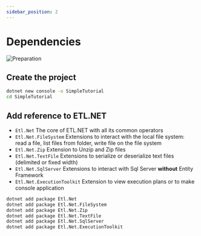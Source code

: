```yaml
---
sidebar_position: 2
---
```


# Dependencies

![Preparation](/img/asp-dot-net-cross-platform-toolbox.svg)

## Create the project

```sh
dotnet new console -o SimpleTutorial
cd SimpleTutorial
```

## Add reference to ETL.NET

- `Etl.Net` The core of ETL.NET with all its common operators
- `Etl.Net.FileSystem` Extensions to interact with the local file system: read a file, list files from folder, write file on the file system
- `Etl.Net.Zip` Extension to Unzip and Zip files
- `Etl.Net.TextFile` Extensions to serialize or deserialize text files (delimited or fixed width)
- `Etl.Net.SqlServer` Extensions to interact with Sql Server **without** Entity Framework
- `Etl.Net.ExecutionToolkit` Extension to view execution plans or to make console application

```sh
dotnet add package Etl.Net
dotnet add package Etl.Net.FileSystem
dotnet add package Etl.Net.Zip
dotnet add package Etl.Net.TextFile
dotnet add package Etl.Net.SqlServer
dotnet add package Etl.Net.ExecutionToolkit
```
